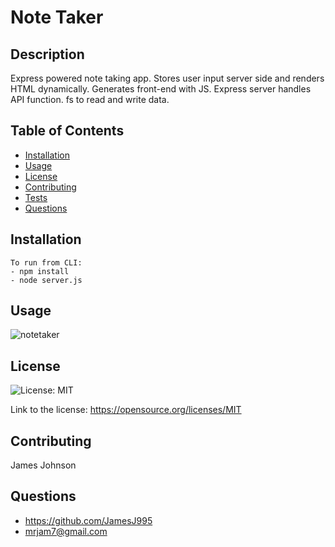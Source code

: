 
# Note Taker

## Description
Express powered note taking app. Stores user input server side and renders HTML dynamically. 
Generates front-end with JS.
Express server handles API function.
fs to read and write data.

## Table of Contents
- [Installation](#installation)
- [Usage](#usage)
- [License](#license)
- [Contributing](#Contributing)
- [Tests](#tests)
- [Questions](#questions)

## Installation
    To run from CLI:
    - npm install    
    - node server.js

## Usage
![notetaker](https://user-images.githubusercontent.com/20030490/126752850-ddbc3611-8b49-439c-9573-dfce0cb15504.gif)


## License

![License: MIT](https://img.shields.io/badge/License-MIT-yellow.svg)

Link to the license: https://opensource.org/licenses/MIT


## Contributing
James Johnson

## Questions

- https://github.com/JamesJ995
- mrjam7@gmail.com

